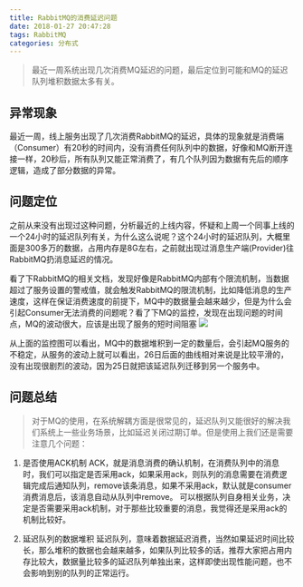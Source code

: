```yaml
---
title: RabbitMQ的消费延迟问题
date: 2018-01-27 20:47:28
tags: RabbitMQ
categories: 分布式
---
```


> 最近一周系统出现几次消费MQ延迟的问题，最后定位到可能和MQ的延迟队列堆积数据太多有关。
<!--more-->

异常现象
---
最近一周，线上服务出现了几次消费RabbitMQ的延迟，具体的现象就是消费端（Consumer）有20秒的时间内，没有消费任何队列中的数据，好像和MQ断开连接一样，20秒后，所有队列又能正常消费了，有几个队列因为数据有先后的顺序逻辑，造成了部分数据的异常。

问题定位
---
之前从来没有出现过这种问题，分析最近的上线内容，怀疑和上周一个同事上线的一个24小时的延迟队列有关，为什么这么说呢？这个24小时的延迟队列，大概里面是300多万的数据，占用内存是8G左右，之前就出现过消息生产端(Provider)往RabbitMQ扔消息延迟的情况。

看了下RabbitMQ的相关文档，发现好像是RabbitMQ内部有个限流机制，当数据超过了服务设置的警戒值，就会触发RabbitMQ的限流机制，比如降低消息的生产速度，这样在保证消费速度的前提下，MQ中的数据量会越来越少，但是为什么会引起Consumer无法消费的问题呢？看了下MQ的监控，发现在出现问题的时间点，MQ的波动很大，应该是出现了服务的短时间阻塞
![](/images/mq.png "")

从上面的监控图可以看出，MQ中的数据堆积到一定的数量后，会引起MQ服务的不稳定，从服务的波动上就可以看出，26日后面的曲线相对来说是比较平滑的，没有出现很剧烈的波动，因为25日就把该延迟队列迁移到另一个服务中。

问题总结
---
> 对于MQ的使用，在系统解耦方面是很常见的，延迟队列又能很好的解决我们系统上一些业务场景，比如延迟关闭过期订单。但是使用上我们还是需要注意几个问题：

 1. 是否使用ACK机制
 ACK，就是消息消费的确认机制，在消费队列中的消息时，我们可以指定是否采用ack，如果采用ack，则队列的消息需要在消费逻辑完成后通知队列，remove该条消息，如果不采用ack，默认就是consumer消费消息后，该消息自动从队列中remove。
可以根据队列自身相关业务，决定是否需要采用ack机制，对于那些比较重要的消息，我觉得还是采用ack的机制比较好。

 2. 延迟队列的数据堆积
    延迟队列，意味着数据延迟消费，当然如果延迟时间比较长，那么堆积的数据也会越来越多，如果队列比较多的话，推荐大家把占用内存比较大，数据量比较多的延迟队列单独出来，这样即使出现性能问题，也不会影响到别的队列的正常运行。

 


